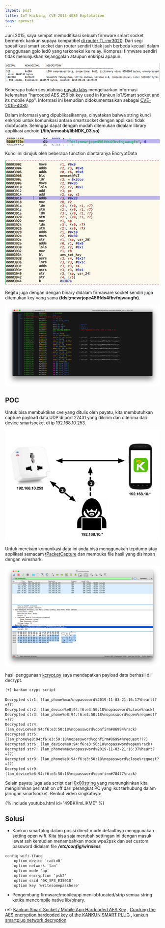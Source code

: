 ```yaml
---
layout: post
title: IoT Hacking, CVE-2015-4080 Explotation
tags: openwrt
---
```


Juni 2015, saya sempat memodifikasi sebuah firmware smart socket bermerek kankun supaya kompatibel [di router TL-mr3020](https://www.youtube.com/watch?v=W7zrP63s-Yc). Dari segi spesifikasi smart socket dan router sendiri tidak jauh berbeda kecuali dalam penggunaan gpio led0 yang terkoneksi ke relay. Kompresi firmware sendiri tidak menunjukkan kejanggalan ataupun enkripsi apapun.

![alt text](/images/binwalk_kankun.png "info binwalk firmware kankun")

Beberapa bulan sesudahnya [payatu labs](https://payatu.com/) mengeluarkan informasi kelemahan "harcoded AES 256 bit key used in Kankun IoT/Smart socket and its mobile App". Informasi ini kemudian didokumentasikan sebagai [CVE-2015-4080](https://packetstormsecurity.com/files/download/132210/kankun-disclose.txt).

Dalam informasi yang dipublikasikannya, dinyatakan bahwa string kunci enkripsi untuk komunikasi antara smartsocket dengan applikasi tidak diobfucate. Sehingga dapat dengan mudah ditemukan didalam library applikasi android **(/lib/armeabi/libNDK_03.so)**

![alt text](/images/aes_key_kankun.png "aes key kankun")

Kunci ini dirujuk oleh beberapa function diantaranya EncryptData

![alt text](/images/encryptData_funct.png "encryptData_funct")

Begitu juga dengan dengan binary didalam firmaware socket sendiri juga ditemukan key yang sama **(fdsl;mewrjope456fds4fbvfnjwaugfo)**.

![alt text](/images/kkeps_on.png "kkeps_on")

POC
-
Untuk bisa membuktikan cve yang ditulis oleh payatu, kita membutuhkan capture payload data UDP di port 27431 yang dikirim dan diterima dari device smartsocket di ip 192.168.10.253.

![alt text](/images/metodologi_kankun.png "kankun metodology")

Untuk merekam komunikasi data ini anda bisa menggunakan tcpdump atau applikasi semacam [tPacketCapture](https://play.google.com/store/apps/details?id=jp.co.taosoftware.android.packetcapture&hl=in) dan membuka file hasil yang disimpan dengan wireshark. 

![alt text](/images/kankun_pcap.png "kankun capture")

hasil penggunaan [kcrypt.py](https://www.brettlischalk.com/posts/kankun-smartplug-network-decryption) saya mendapatkan payload data berhasil di decrypt.

```
[+] kankun crypt script

Decrypted str1: (lan_phone%mac%nopassword%2019-11-03-21:16:17%heartt?=??)
Decrypted str2: (lan_device%e8:94:f6:e3:50:18%nopassword%close%hack)
Decrypted str3: (lan_phone%e8:94:f6:e3:50:18%nopassword%open%request?=??)
Decrypted str4: (lan_device%e8:94:f6:e3:50:18%nopassword%confirm#86994%rack)
Decrypted str5: (lan_phone%e8:94:f6:e3:50:18%nopassword%confirm#86994%request???)
Decrypted str6: (lan_device%e8:94:f6:e3:50:18%nopassword%open%rack)
Decrypted str7: (lan_phone%mac%nopassword%2019-11-03-21:16:37%heart?=??)
Decrypted str8: (lan_phone%e8:94:f6:e3:50:18%nopassword%close%request?=??)
Decrypted str9: (lan_device%e8:94:f6:e3:50:18%nopassword%confirm#78477%rack)
```
Selain payatu juga ada script dari [0x00string](https://github.com/0x00string/kankuncontroller) yang memungkinkan kita mengirimkan perintah on off dari perangkat PC yang ikut terhubung dalam jaringan smartsocket. Berikut video singkatnya:

{% include youtube.html id="49BKXmLIKME" %}

Solusi
-

* Kankun smartplug dalam posisi direct mode defaultnya menggunakan setting open wifi. Kita bisa saja merubah settingan ini dengan masuk lewat ssh kemudian menambahkan mode wpa2psk dan set custom password didalam file ***/etc/config/wireless***

```
config wifi-iface
	option device 'radio0'
	option network 'lan'
	option mode 'ap'
	option encryption 'psk2'
	option ssid '0K_SP3_E35018'
	option key 'writesomepasshere'
```

* Pengembang firmware/mobileapp men-obfucated/strip semua string ketika mencompile native lib/binary. 

ref: [Kankun Smart Socket / Mobile App Hardcoded AES Key](https://packetstormsecurity.com/files/download/132210/kankun-disclose.txt)
, [Cracking the AES encryption hardcoded key of the KANKUN SMART PLUG ](https://www.whitelist1.com/2017/05/13-reversing-aes-encryption-key-of.html), [kankun smartplug network decryption](https://www.brettlischalk.com/posts/kankun-smartplug-network-decryption)